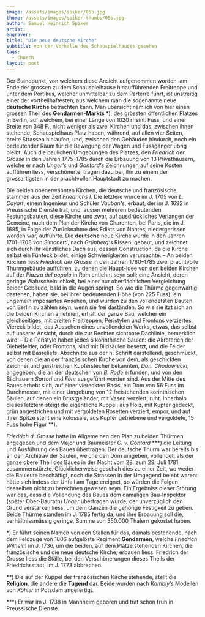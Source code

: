```yaml
---
image: /assets/images/spiker/05b.jpg
thumb: /assets/images/spiker-thumbs/05b.jpg
author: Samuel Heinrich Spiker
artist: 
engraver: 
title: "Die neue deutsche Kirche"
subtitle: von der Vorhalle des Schauspielhauses gesehen
tags:
  - Church
layout: post
---
```

Der Standpunkt, von welchem diese Ansicht aufgenommen worden, am Ende der grossen zu dem Schauspielhause hinaufführenden Freitreppe und unter dem Portikus, welcher unmittelbar zu dem Parterre führt, ist unstreitig einer der vortheilhaftesten, aus welchem man die sogenannte neue **deutsche Kirche** betrachten kann. Man übersicht nämlich von hier einen grossen Theil des **Gendarmen-Markts** \*), des grössten öffentlichen Platzes in Berlin, auf welchem, bei einer Länge von 1020 rheinl. Fuss, und einer Breite von 348 F., nicht weniger als zwei Kirchen und das, zwischen ihnen stehende, Schauspielhaus Platz haben, während, auf allen vier Seiten, breite Strassen hinlaufen, und, zwischen den Gebäuden hindurch, noch ein bedeutender Raum für die Bewegung der Wagen und Fussgänger übrig bleibt. Auch die baulichen Umgebungen des Platzes, den _Friedrich der Grosse_ in den Jahren 1775–1785 durch die Erbauung von 13 Privathäusern, welche er nach _Unger's_ und _Gontard's_ Zeichnungen auf seine Kosten aufführen liess, verschönerte, tragen dazu bei, ihn zu einem der grossartigsten in der prachtvollen Hauptstadt zu machen.

Die beiden obenerwähnten Kirchen, die deutsche und französische, stammen aus der Zeit _Friedrichs I_. Die letztere wurde im J. 1705 von _L. Cayart_, einem Ingenieur und Schüler _Vauban's_, erbaut, der im J. 1692 in Preussische Dienste trat, und, ausser mehreren bedeutenden Festungsbauten, diese Kirche und zwar, auf ausdrückliches Verlangen der Gemeine, nach dem Plan der Kirche von Charenton, bei Paris, die im J. 1685, in Folge der Zurücknahme des Edikts von Nantes, niedergerissen worden war, aufführte. Die **deutsche** neue Kirche wurde in den Jahren 1701–1708 von _Simonetti_, nach _Grünberg's_ Rissen, gebaut, und zeichnet sich durch ihr künstliches Dach aus, dessen Construction, da die Kirche selbst ein Fünfeck bildet, einige Schwierigkeiten verursachte. – An beiden Kirchen liess _Friedrich der Grosse_ in den Jahren 1780–1785 zwei prachtvolle Thurmgebäude aufführen, zu denen die Haupt-Idee von den beiden Kirchen auf der _Piazza del popolo_ in Rom entlehnt seyn soll; eine Ansicht, deren geringe Wahrscheinlichkeit, bei einer nur oberflächlichen Vergleichung beider Gebäude, bald in die Augen springt. So wie die Thürme gegenwärtig dastehen, haben sie, bei ihrer bedeutenden Höhe (von 225 Fuss), ein ungemein imposantes Ansehen, und würden zu den vollendetsten Bauten von Berlin zu zählen seyn, wenn sie frei daständen. So wie sie itzt sich an die beiden Kirchen anlehnen, erhält der ganze Bau, welcher ein gleichseitiges, mit breiten Freitreppen, Peristylen und Frontons verziertes, Viereck bildet, das Aussehen eines unvollendeten Werks, etwas, das selbst auf unserer Ansicht, durch die zur Rechten sichtbare Dachlinie, bemerklich wird. – Die Peristyle haben jedes 6 korinthische Säulen: die Akroterien der Giebelfelder, oder Frontons, sind mit Bildsäulen besetzt, und die Felder selbst mit Basreliefs, Abschnitte aus der h. Schrift darstellend, geschmückt, von denen die an der französischen Kirche von dem, als geschickten Zeichner und geistreichen Kupferstecher bekannten, _Dan. Chodowiecki_, angegeben, die an der deutschen von _B. Rode_ erfunden, und von den Bildhauern _Sartori_ und _Föhr_ ausgeführt worden sind. Aus der Mitte des Baues erhebt sich, auf einer viereckten Basis, ein Dom von 56 Fuss im Durchmesser, mit einer Umgebung von 12 freistehenden korinthischen Säulen, auf denen ein Brustgeländer, mit Vasen verziert, ruht. Innerhalb dieses letztern steigt die eigentliche Kuppel, aus Holz, mit Kupfer gedeckt, grün angestrichen und mit vergoldeten Rosetten verziert, empor, und auf ihrer Spitze steht eine kolossale, aus Kupfer getriebene und vergoldete, 15 Fuss hohe Figur \*\*).

_Friedrich d. Grosse_ hatte im Allgemeinen den Plan zu beiden Thürmen angegeben und dem Major und Baumeister _C. v. Gontard_ \*\*\*) die Leitung und Ausführung des Baues übertragen. Der deutsche Thurm war bereits bis an den Architrav der Säulen, welche den Dom umgeben, vollendet, als der ganze obere Theil des Baues in der Nacht vom 28. zum 29. Juli 1781 zusammenstürzte. Glücklicherweise geschah dies zu einer Zeit, wo weder die Bauleute beschäftigt, noch die Strassen in der Umgegend belebt waren: hätte sich indess der Unfall am Tage ereignet, so würden die Folgen desselben nicht zu berechnen gewesen seyn. Ein Ergebniss dieser Störung war das, dass die Vollendung des Baues dem damaligen Bau-Inspektor (später Ober-Baurath) _Unger_ übertragen wurde, der unverzüglich den Grund verstärken liess, um dem Ganzen die gehörige Festigkeit zu geben. Beide Thürme standen im J. 1785 fertig da, und ihre Erbauung soll die, verhältnissmässig geringe, Summe von 350.000 Thalern gekostet haben.

\*) Er führt seinen Namen von den Ställen für das, damals bestehende, nach dem Feldzuge von 1806 aufgelöste Regiment **Gendarmen**, welche _Friedrich Wilhelm_ im J. 1736, um die beiden, auf dem Platze stehenden Kirchen, die französische und die neue deutsche Kirche, erbauen liess. Friedrich der Grosse liess die Ställe, bei den Verschönerungen dieses Theils der Friedrichsstadt, im J. 1773 abbrechen.

\*\*) Die auf der Kuppel der französischen Kirche stehende, stellt die **Religion**, die andere die **Tugend** dar. Beide wurden nach _Kambly’s_ Modellen von _Köhler_ in Potsdam angefertigt.

\*\*\*) Er war im J. 1738 in Mannheim geboren und trat schon früh in Preussische Dienste.